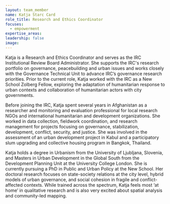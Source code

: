 ```yaml
---
layout: team_member
name: Katja Starc Card
role_title: Research and Ethics Coordinator
focuses:
  - empowerment
expertise_areas:
leadership: false
image:
---
```


Katja is a Research and Ethics Coordinator and serves as the IRC Institutional Review Board Administrator. She supports the IRC's research portfolio on governance, peacebuilding and urban issues and works closely with the Governance Technical Unit to advance IRC’s governance research priorities. Prior to the current role, Katja worked with the IRC as a New School Zolberg Fellow, exploring the adaptation of humanitarian response to urban contexts and collaboration of humanitarian actors with city governments.

Before joining the IRC, Katja spent several years in Afghanistan as a researcher and monitoring and evaluation professional for local research NGOs and international humanitarian and development organizations. She worked in data collection, fieldwork coordination, and research management for projects focusing on governance, stabilization, development, conflict, security, and justice. She was involved in the assessment of an urban development project in Kabul and a participatory slum upgrading and collective housing program in Bangkok, Thailand.

Katja holds a degree in Urbanism from the University of Ljubljana, Slovenia, and Masters in Urban Development in the Global South from the Development Planning Unit at the University College London. She is currently pursuing a PhD in Public and Urban Policy at the New School. Her doctoral research focuses on state-society relations at the city level, hybrid models of urban governance, and social cohesion in fragile and conflict-affected contexts. While trained across the spectrum, Katja feels most ‘at home’ in qualitative research and is also very excited about spatial analysis and community-led mapping.